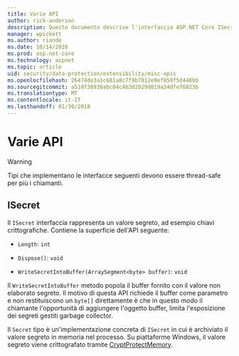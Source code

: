 ```yaml
---
title: Varie API
author: rick-anderson
description: Questo documento descrive l'interfaccia ASP.NET Core ISecret protezione dei dati.
manager: wpickett
ms.author: riande
ms.date: 10/14/2016
ms.prod: asp.net-core
ms.technology: aspnet
ms.topic: article
uid: security/data-protection/extensibility/misc-apis
ms.openlocfilehash: 26474de3a1c681a8c7f8b7812e9ef859f5d448bb
ms.sourcegitcommit: a510f38930abc84c4b302029d019a34dfe76823b
ms.translationtype: MT
ms.contentlocale: it-IT
ms.lasthandoff: 01/30/2018
---
```

# <a name="miscellaneous-apis"></a>Varie API

<a name="data-protection-extensibility-mics-apis"></a>

>[!WARNING]
> Tipi che implementano le interfacce seguenti devono essere thread-safe per più i chiamanti.

## <a name="isecret"></a>ISecret

Il `ISecret` interfaccia rappresenta un valore segreto, ad esempio chiavi crittografiche. Contiene la superficie dell'API seguente:

* `Length`: `int`

* `Dispose()`: `void`

* `WriteSecretIntoBuffer(ArraySegment<byte> buffer)`: `void`

Il `WriteSecretIntoBuffer` metodo popola il buffer fornito con il valore non elaborato segreto. Il motivo di questa API richiede il buffer come parametro e non restituiscono un `byte[]` direttamente è che in questo modo il chiamante l'opportunità di aggiungere l'oggetto buffer, limita l'esposizione dei segreti gestiti garbage collector.

Il `Secret` tipo è un'implementazione concreta di `ISecret` in cui è archiviato il valore segreto in memoria nel processo. Su piattaforme Windows, il valore segreto viene crittografato tramite [CryptProtectMemory](https://msdn.microsoft.com/library/windows/desktop/aa380262(v=vs.85).aspx).
